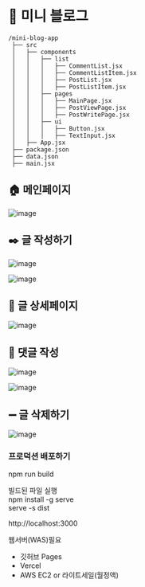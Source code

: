 # 💬 미니 블로그

```
/mini-blog-app
 ├── src
 │   ├── components
 │   │   ├── list
 │   │   │   ├── CommentList.jsx
 │   │   │   ├── CommentListItem.jsx
 │   │   │   ├── PostList.jsx
 │   │   │   ├── PostListItem.jsx
 │   │   ├── pages
 │   │   │   ├── MainPage.jsx
 │   │   │   ├── PostViewPage.jsx
 │   │   │   ├── PostWritePage.jsx
 │   │   ├── ui
 │   │   │   ├── Button.jsx
 │   │   │   ├── TextInput.jsx
 │   ├── App.jsx
 ├── package.json
 ├── data.json
 ├── main.jsx
```

## 🏠 메인페이지

![image](https://github.com/user-attachments/assets/92149d2f-ed35-459a-a1db-f64cecd9b5ae)

## ✒️ 글 작성하기

![image](https://github.com/user-attachments/assets/1d9b765e-92d5-49a9-8530-4192769e1636)

![image](https://github.com/user-attachments/assets/10ce0351-bdf9-4005-89c5-79610e832238)

## 📃 글 상세페이지

![image](https://github.com/user-attachments/assets/aedc6f7c-2f00-40c5-bee0-3f98415a10b8)

## 💭 댓글 작성

![image](https://github.com/user-attachments/assets/50d180a2-fe2c-4ae3-8acc-2c63b291355b)

![image](https://github.com/user-attachments/assets/dea7f93e-a470-4fa0-b987-bca7ab23829b)

## ➖ 글 삭제하기

![image](https://github.com/user-attachments/assets/67a7b209-f52a-4112-865c-0c81cbd13e7f)

### 프로덕션 배포하기

npm run build

빌드된 파일 실행<br>
npm install -g serve<br>
serve -s dist

http://localhost:3000

웹서버(WAS)필요

- 깃허브 Pages
- Vercel
- AWS EC2 or 라이트세일(월정액)
